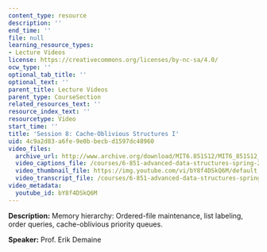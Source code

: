```yaml
---
content_type: resource
description: ''
end_time: ''
file: null
learning_resource_types:
- Lecture Videos
license: https://creativecommons.org/licenses/by-nc-sa/4.0/
ocw_type: ''
optional_tab_title: ''
optional_text: ''
parent_title: Lecture Videos
parent_type: CourseSection
related_resources_text: ''
resource_index_text: ''
resourcetype: Video
start_time: ''
title: 'Session 8: Cache-Oblivious Structures I'
uid: 4c9a2d83-a6fe-9e0b-becb-d1597dc48960
video_files:
  archive_url: http://www.archive.org/download/MIT6.851S12/MIT6_851S12_lec08_300k.mp4
  video_captions_file: /courses/6-851-advanced-data-structures-spring-2012/ab898d69914653febc45d420bc821503_bY8f4DSkQ6M.vtt
  video_thumbnail_file: https://img.youtube.com/vi/bY8f4DSkQ6M/default.jpg
  video_transcript_file: /courses/6-851-advanced-data-structures-spring-2012/3f709b19ee1b973f99127558377c6fbf_bY8f4DSkQ6M.pdf
video_metadata:
  youtube_id: bY8f4DSkQ6M
---
```


**Description:** Memory hierarchy: Ordered-file maintenance, list labeling, order queries, cache-oblivious priority queues.

**Speaker:** Prof. Erik Demaine

